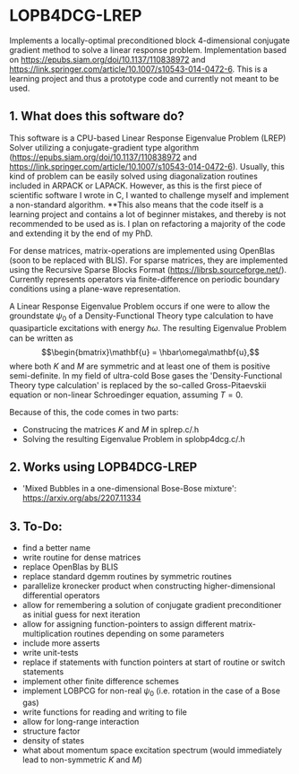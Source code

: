 # LOPB4DCG-LREP
Implements a locally-optimal preconditioned block 4-dimensional conjugate gradient method to solve a linear response problem. Implementation based on https://epubs.siam.org/doi/10.1137/110838972 and https://link.springer.com/article/10.1007/s10543-014-0472-6.
This is a learning project and thus a prototype code and currently not meant to be used.

## 1. What does this software do?
This software is a CPU-based Linear Response Eigenvalue Problem (LREP) Solver utilizing a conjugate-gradient type algorithm (https://epubs.siam.org/doi/10.1137/110838972 and https://link.springer.com/article/10.1007/s10543-014-0472-6). Usually, this kind of problem can be easily solved using diagonalization routines included in ARPACK or LAPACK. However, as this is the first piece of scientific software I wrote in C, I wanted to challenge myself and implement a non-standard algorithm. **This also means that the code itself is a learning project and contains a lot of beginner mistakes, and thereby is not recommended to be used as is. I plan on refactoring a majority of the code and extending it by the end of my PhD.

For dense matrices, matrix-operations are implemented using OpenBlas (soon to be replaced with BLIS). For sparse matrices, they are implemented using the Recursive Sparse Blocks Format (https://librsb.sourceforge.net/). Currently represents operators via finite-difference on periodic boundary conditions using a plane-wave representation.

A Linear Response Eigenvalue Problem occurs if one were to allow the groundstate $\psi_0$ of a Density-Functional Theory type calculation to have quasiparticle excitations with energy $\hbar\omega$. The resulting Eigenvalue Problem can be written as $$\begin{bmatrix}\mathbf{u} = \hbar\omega\mathbf{u},$$ where both $K$ and $M$ are symmetric and at least one of them is positive semi-definite. In my field of ultra-cold Bose gases the 'Density-Functional Theory type calculation' is replaced by the so-called Gross-Pitaevskii equation or non-linear Schroedinger equation, assuming $T=0$.

Because of this, the code comes in two parts:
  - Construcing the matrices $K$ and $M$ in splrep.c/.h
  - Solving the resulting Eigenvalue Problem in splobp4dcg.c/.h

## 2. Works using LOPB4DCG-LREP
  - 'Mixed Bubbles in a one-dimensional Bose-Bose mixture': https://arxiv.org/abs/2207.11334

## 3. To-Do:
  - find a better name
  - write routine for dense matrices
  - replace OpenBlas by BLIS
  - replace standard dgemm routines by symmetric routines
  - parallelize kronecker product when constructing higher-dimensional differential operators
  - allow for remembering a solution of conjugate gradient preconditioner as initial guess for next iteration
  - allow for assigning function-pointers to assign different matrix-multiplication routines depending on some parameters
  - include more asserts
  - write unit-tests
  - replace if statements with function pointers at start of routine or switch statements
  - implement other finite difference schemes
  - implement LOBPCG for non-real $\psi_0$ (i.e. rotation in the case of a Bose gas)
  - write functions for reading and writing to file
  - allow for long-range interaction
  - structure factor
  - density of states
  - what about momentum space excitation spectrum (would immediately lead to non-symmetric $K$ and $M$)

